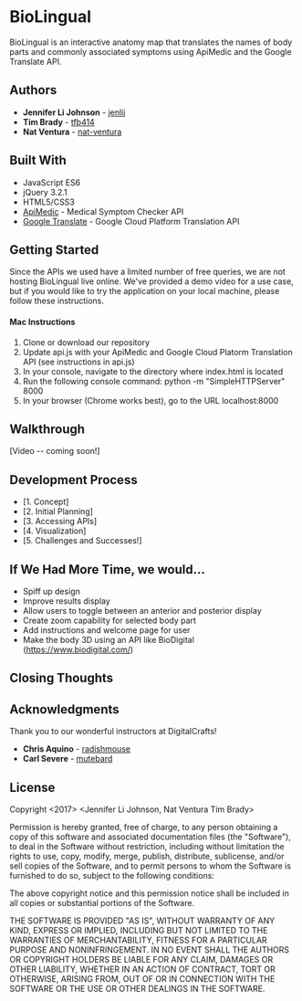 # BioLingual

BioLingual is an interactive anatomy map that translates the names of body parts and commonly associated symptoms using ApiMedic and the Google Translate API.

## Authors

* **Jennifer Li Johnson** - [jenlij](https://github.com/jenlij)
* **Tim Brady** - [tfb414](https://github.com/tfb414)
* **Nat Ventura** - [nat-ventura](https://github.com/nat-ventura)

## Built With

* JavaScript ES6
* jQuery 3.2.1
* HTML5/CSS3
* [ApiMedic](https://apimedic.net/) - Medical Symptom Checker API
* [Google Translate](https://cloud.google.com/translate/) - Google Cloud Platform Translation API

## Getting Started

Since the APIs we used have a limited number of free queries, we are not hosting BioLingual live online. We've provided a demo video for a use case, but if you would like to try the application on your local machine, please follow these instructions.

#### Mac Instructions
1. Clone or download our repository
2. Update api.js with your ApiMedic and Google Cloud Platorm Translation API (see instructions in api.js)
3. In your console, navigate to the directory where index.html is located
4. Run the following console command: python -m "SimpleHTTPServer" 8000
5. In your browser (Chrome works best), go to the URL localhost:8000   

## Walkthrough

[Video -- coming soon!]

## Development Process
* [1. Concept]
* [2. Initial Planning]
* [3. Accessing APIs]
* [4. Visualization]
* [5. Challenges and Successes!]

## If We Had More Time, we would...

* Spiff up design
* Improve results display
* Allow users to toggle between an anterior and posterior display
* Create zoom capability for selected body part
* Add instructions and welcome page for user
* Make the body 3D using an API like BioDigital (https://www.biodigital.com/)

## Closing Thoughts

## Acknowledgments

Thank you to our wonderful instructors at DigitalCrafts!
* **Chris Aquino** - [radishmouse](https://github.com/radishmouse)
* **Carl Severe** - [mutebard](https://github.com/mutebard)

## License 
Copyright <2017> <Jennifer Li Johnson, Nat Ventura Tim Brady>

Permission is hereby granted, free of charge, to any person obtaining a copy of this software and associated documentation files (the "Software"), to deal in the Software without restriction, including without limitation the rights to use, copy, modify, merge, publish, distribute, sublicense, and/or sell copies of the Software, and to permit persons to whom the Software is furnished to do so, subject to the following conditions:

The above copyright notice and this permission notice shall be included in all copies or substantial portions of the Software.

THE SOFTWARE IS PROVIDED "AS IS", WITHOUT WARRANTY OF ANY KIND, EXPRESS OR IMPLIED, INCLUDING BUT NOT LIMITED TO THE WARRANTIES OF MERCHANTABILITY, FITNESS FOR A PARTICULAR PURPOSE AND NONINFRINGEMENT. IN NO EVENT SHALL THE AUTHORS OR COPYRIGHT HOLDERS BE LIABLE FOR ANY CLAIM, DAMAGES OR OTHER LIABILITY, WHETHER IN AN ACTION OF CONTRACT, TORT OR OTHERWISE, ARISING FROM, OUT OF OR IN CONNECTION WITH THE SOFTWARE OR THE USE OR OTHER DEALINGS IN THE SOFTWARE.